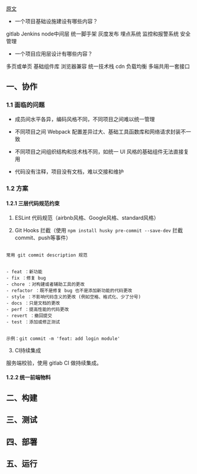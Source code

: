 [原文](https://mp.weixin.qq.com/s/xdkUCmpSgUOrVZOLtHVAzg)

- 一个项目基础设施建设有哪些内容？

gitlab Jenkins node中间层 统一脚手架 灰度发布 埋点系统 监控和报警系统 安全管理

- 一个项目应用层设计有哪些内容？

多页或单页 基础组件库 浏览器兼容 统一技术栈 cdn 负载均衡 多端共用一套接口


## 一、协作

### 1.1 面临的问题

- 成员间水平各异，编码风格不同，不同项目之间难以统一管理

- 不同项目之间 Webpack 配置差异过大、基础工具函数库和网络请求封装不一致

- 不同项目之间组织结构和技术栈不同，如统一 UI 风格的基础组件无法直接复用

- 代码没有注释，项目没有文档，难以交接和维护

### 1.2 方案

#### 1.2.1 三层代码规范约束

1. ESLint 代码规范（airbnb风格、Google风格、standard风格）

2. Git Hooks 拦截（使用 `npm install husky pre-commit --save-dev` 拦截 commit、push等事件）

```

常用 git commit description 规范


- feat ：新功能
- fix ：修复 bug
- chore ：对构建或者辅助工具的更改
- refactor ：既不是修复 bug 也不是添加新功能的代码更改
- style ：不影响代码含义的更改 (例如空格、格式化、少了分号)
- docs ：只是文档的更改
- perf ：提高性能的代码更改
- revert ：撤回提交
- test ：添加或修正测试


示例：git commit -m 'feat: add login module'

```


3. CI持续集成

服务端校验，使用 gitlab CI 做持续集成。


#### 1.2.2 统一前端物料




## 二、构建

## 三、测试

## 四、部署

## 五、运行
